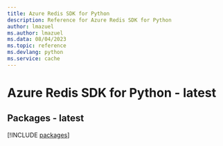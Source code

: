 ```yaml
---
title: Azure Redis SDK for Python
description: Reference for Azure Redis SDK for Python
author: lmazuel
ms.author: lmazuel
ms.data: 08/04/2023
ms.topic: reference
ms.devlang: python
ms.service: cache
---
```

# Azure Redis SDK for Python - latest
## Packages - latest
[!INCLUDE [packages](redis-index.md)]